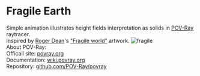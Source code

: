 # Fragile Earth

Simple animation illustrates height fields interpretation as solids in [POV-Ray](http://www.povray.org/) raytracer.\
Inspired by [Roger Dean](https://www.rogerdean.com/)'s ["Fragile world"](https://www.rogerdean.com/product/fragile-world-red/) artwork.
![fragile](https://user-images.githubusercontent.com/6688301/219788064-df9576b6-0215-4b5c-8cee-dec8cfde9105.png)\
About POV-Ray:\
Officail site: [povray.org](http://www.povray.org)\
Documentation: [wiki.povray.org](https://wiki.povray.org/content/Documentation:Contents)\
Repository: [github.com/POV-Ray/povray](https://github.com/POV-Ray/povray)
